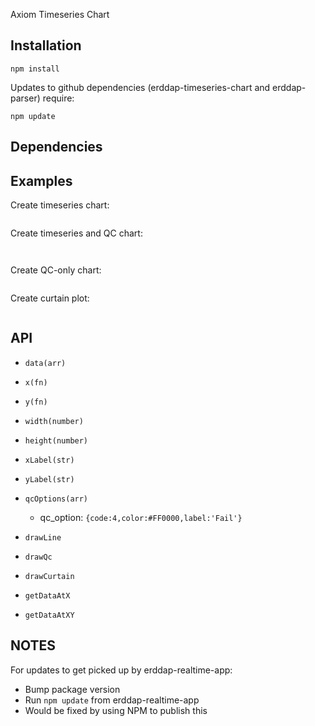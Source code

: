 Axiom Timeseries Chart


Installation
------------

``npm install``

Updates to github dependencies (erddap-timeseries-chart and erddap-parser) require:

``npm update``

Dependencies
------------


Examples
---

Create timeseries chart:

```

```

Create timeseries and QC chart:

```


```


Create QC-only chart:

```

```

Create curtain plot:

```

```


API
---

- ``data(arr)``
- ``x(fn)``
- ``y(fn)``
- ``width(number)``
- ``height(number)``
- ``xLabel(str)``
- ``yLabel(str)``
- ``qcOptions(arr)``
	- qc_option: ``{code:4,color:#FF0000,label:'Fail'}``

- ``drawLine``
- ``drawQc``
- ``drawCurtain``
- ``getDataAtX``
- ``getDataAtXY``


NOTES
-----

For updates to get picked up by erddap-realtime-app:

- Bump package version
- Run ``npm update`` from erddap-realtime-app
- Would be fixed by using NPM to publish this